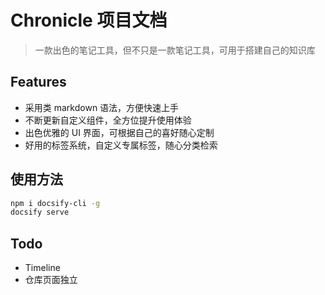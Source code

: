 # Chronicle 项目文档

> 一款出色的笔记工具，但不只是一款笔记工具，可用于搭建自己的知识库

## Features

- 采用类 markdown 语法，方便快速上手
- 不断更新自定义组件，全方位提升使用体验
- 出色优雅的 UI 界面，可根据自己的喜好随心定制
- 好用的标签系统，自定义专属标签，随心分类检索

## 使用方法

```bash
npm i docsify-cli -g
docsify serve
```

## Todo

- Timeline
- 仓库页面独立
